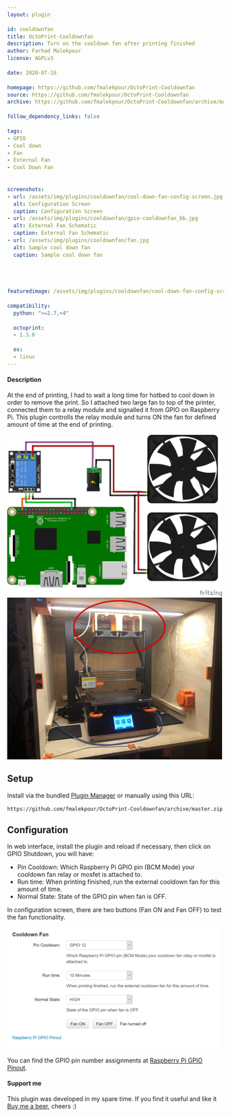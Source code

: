 ```yaml
---
layout: plugin

id: cooldownfan
title: OctoPrint-Cooldownfan
description: Turn on the cooldown fan after printing finished
author: Farhad Malekpour
license: AGPLv3

date: 2020-07-16

homepage: https://github.com/fmalekpour/OctoPrint-Cooldownfan
source: https://github.com/fmalekpour/OctoPrint-Cooldownfan
archive: https://github.com/fmalekpour/OctoPrint-Cooldownfan/archive/master.zip

follow_dependency_links: false

tags:
- GPIO
- Cool down
- Fan
- External Fan
- Cool Down Fan


screenshots:
- url: /assets/img/plugins/cooldownfan/cool-down-fan-config-screen.jpg
  alt: Configuration Screen
  caption: Configuration Screen
- url: /assets/img/plugins/cooldownfan/gpio-cooldownfan_bb.jpg
  alt: External Fan Schematic
  caption: External Fan Schematic
- url: /assets/img/plugins/cooldownfan/fan.jpg
  alt: Sample cool down fan
  caption: Sample cool down fan
  



featuredimage: /assets/img/plugins/cooldownfan/cool-down-fan-config-screen.jpg

compatibility:
  python: ">=2.7,<4"

  octoprint:
  - 1.3.0
 
  os:
  - linux
---
```


#### Description

At the end of printing, I had to wait a long time for hotbed to cool down in order to remove the print. So I attached two large fan to top of the printer, connected them to a relay module and signalled it from GPIO on Raspberry Pi. This plugin controlls the relay module and turns ON the fan for defined amount of time at the end of printing.

<img src="/assets/img/plugins/cooldownfan/gpio-cooldownfan_bb.jpg" width="500px">

<img src="/assets/img/plugins/cooldownfan/fan.jpg" width="500px">


## Setup

Install via the bundled [Plugin Manager](https://docs.octoprint.org/en/master/bundledplugins/pluginmanager.html)
or manually using this URL:

    https://github.com/fmalekpour/OctoPrint-Cooldownfan/archive/master.zip



## Configuration

In web interface, install the plugin and reload if necessary, then click on GPIO Shutdown, you will have:

- Pin Cooldown: Which Raspberry Pi GPIO pin (BCM Mode) your cooldown fan relay or mosfet is attached to.
- Run time: When printing finished, run the external cooldown fan for this amount of time.
- Normal State: State of the GPIO pin when fan is OFF.

In configuration screen, there are two buttons (Fan ON and Fan OFF) to test the fan functionality.

<img src="/assets/img/plugins/cooldownfan/cool-down-fan-config-screen.jpg" width="500px">

You can find the GPIO pin number assignments at [Raspberry Pi GPIO Pinout](https://www.raspberrypi.org/documentation/usage/gpio/).


#### Support me

This plugin was developed in my spare time.
If you find it useful and like it [Buy me a beer](https://www.paypal.com/cgi-bin/webscr?cmd=_s-xclick&hosted_button_id=WHCDYE3DCBW2Y&source=url), cheers :)
